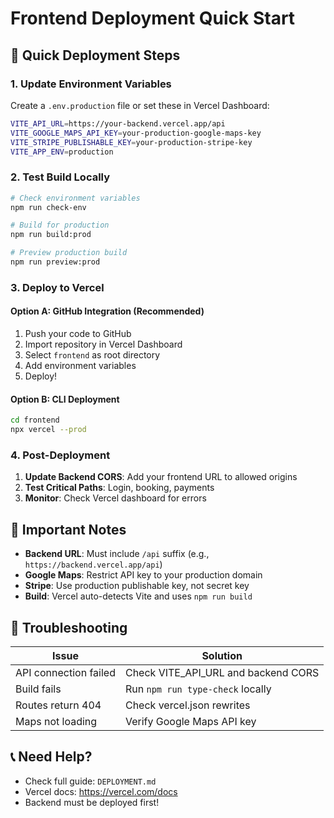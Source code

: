 # Frontend Deployment Quick Start

## 🚀 Quick Deployment Steps

### 1. Update Environment Variables

Create a `.env.production` file or set these in Vercel Dashboard:

```bash
VITE_API_URL=https://your-backend.vercel.app/api
VITE_GOOGLE_MAPS_API_KEY=your-production-google-maps-key
VITE_STRIPE_PUBLISHABLE_KEY=your-production-stripe-key
VITE_APP_ENV=production
```

### 2. Test Build Locally

```bash
# Check environment variables
npm run check-env

# Build for production
npm run build:prod

# Preview production build
npm run preview:prod
```

### 3. Deploy to Vercel

#### Option A: GitHub Integration (Recommended)
1. Push your code to GitHub
2. Import repository in Vercel Dashboard
3. Select `frontend` as root directory
4. Add environment variables
5. Deploy!

#### Option B: CLI Deployment
```bash
cd frontend
npx vercel --prod
```

### 4. Post-Deployment

1. **Update Backend CORS**: Add your frontend URL to allowed origins
2. **Test Critical Paths**: Login, booking, payments
3. **Monitor**: Check Vercel dashboard for errors

## 📝 Important Notes

- **Backend URL**: Must include `/api` suffix (e.g., `https://backend.vercel.app/api`)
- **Google Maps**: Restrict API key to your production domain
- **Stripe**: Use production publishable key, not secret key
- **Build**: Vercel auto-detects Vite and uses `npm run build`

## 🔧 Troubleshooting

| Issue | Solution |
|-------|----------|
| API connection failed | Check VITE_API_URL and backend CORS |
| Build fails | Run `npm run type-check` locally |
| Routes return 404 | Check vercel.json rewrites |
| Maps not loading | Verify Google Maps API key |

## 📞 Need Help?

- Check full guide: `DEPLOYMENT.md`
- Vercel docs: https://vercel.com/docs
- Backend must be deployed first!
